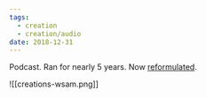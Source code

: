 ```yaml
---
tags:
  - creation
  - creation/audio
date: 2018-12-31
---
```


Podcast. Ran for nearly 5 years. Now [reformulated](https://shows.acast.com/we-scene-a-movie).

![[creations-wsam.png]]